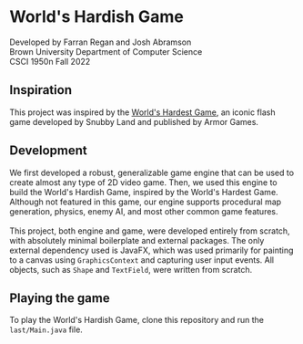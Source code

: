 # World's Hardish Game
Developed by Farran Regan and Josh Abramson  
Brown University Department of Computer Science  
CSCI 1950n Fall 2022

## Inspiration
This project was inspired by the [World's Hardest Game](https://www.coolmathgames.com/0-worlds-hardest-game), an iconic flash game developed by Snubby Land and published by Armor Games.  

## Development
We first developed a robust, generalizable game engine that can be used to create almost any type of 2D video game. Then, we used this engine to build the World's Hardish Game, inspired by the World's Hardest Game. Although not featured in this game, our engine supports procedural map generation, physics, enemy AI, and most other common game features.  
<br>
This project, both engine and game, were developed entirely from scratch, with absolutely minimal boilerplate and external packages. The only external dependency used is JavaFX, which was used primarily for painting to a canvas using `GraphicsContext` and capturing user input events. All objects, such as `Shape` and `TextField`, were written from scratch.

## Playing the game
To play the World's Hardish Game, clone this repository and run the `last/Main.java` file.